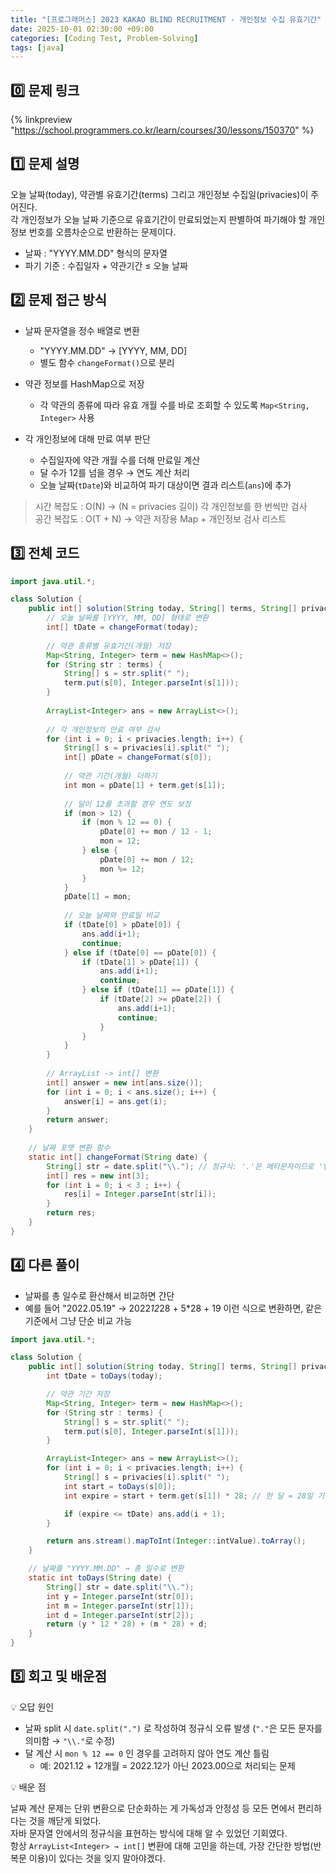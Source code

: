 ```yaml
---
title: "[프로그래머스] 2023 KAKAO BLIND RECRUITMENT - 개인정보 수집 유효기간"
date: 2025-10-01 02:30:00 +09:00
categories: [Coding Test, Problem-Solving]
tags: [java]
---
```


## 0️⃣ **문제 링크**

{% linkpreview "https://school.programmers.co.kr/learn/courses/30/lessons/150370" %}

## 1️⃣ **문제 설명**

오늘 날짜(today), 약관별 유효기간(terms) 그리고 개인정보 수집일(privacies)이 주어진다.
<br />
각 개인정보가 오늘 날짜 기준으로 유효기간이 만료되었는지 판별하여 파기해야 할 개인정보 번호를 오름차순으로 반환하는 문제이다.

- 날짜 : "YYYY.MM.DD" 형식의 문자열
- 파기 기준 : 수집일자 + 약관기간 ≤ 오늘 날짜

## 2️⃣ **문제 접근 방식**
- 날짜 문자열을 정수 배열로 변환
    - "YYYY.MM.DD" → [YYYY, MM, DD]
    - 별도 함수 `changeFormat()`으로 분리

- 약관 정보를 HashMap으로 저장
    - 각 약관의 종류에 따라 유효 개월 수를 바로 조회할 수 있도록 `Map<String, Integer>` 사용

- 각 개인정보에 대해 만료 여부 판단
    - 수집일자에 약관 개월 수를 더해 만료일 계산
    - 달 수가 12를 넘을 경우 → 연도 계산 처리
    - 오늘 날짜(`tDate`)와 비교하여 파기 대상이면 결과 리스트(`ans`)에 추가

> 시간 복잡도 : O(N) → (N = privacies 길이) 각 개인정보를 한 번씩만 검사
> <br />
> 공간 복잡도 : O(T + N) → 약관 저장용 Map + 개인정보 검사 리스트

## 3️⃣ **전체 코드**
```java
import java.util.*;

class Solution {
    public int[] solution(String today, String[] terms, String[] privacies) {
        // 오늘 날짜를 [YYYY, MM, DD] 형태로 변환
        int[] tDate = changeFormat(today);
        
        // 약관 종류별 유효기간(개월) 저장
        Map<String, Integer> term = new HashMap<>();
        for (String str : terms) {
            String[] s = str.split(" ");
            term.put(s[0], Integer.parseInt(s[1]));
        }
        
        ArrayList<Integer> ans = new ArrayList<>();
        
        // 각 개인정보의 만료 여부 검사
        for (int i = 0; i < privacies.length; i++) {
            String[] s = privacies[i].split(" ");
            int[] pDate = changeFormat(s[0]);
            
            // 약관 기간(개월) 더하기
            int mon = pDate[1] + term.get(s[1]);
            
            // 달이 12를 초과할 경우 연도 보정
            if (mon > 12) {
                if (mon % 12 == 0) {
                    pDate[0] += mon / 12 - 1;
                    mon = 12;
                } else {
                    pDate[0] += mon / 12;
                    mon %= 12;
                }
            }
            pDate[1] = mon;
            
            // 오늘 날짜와 만료일 비교
            if (tDate[0] > pDate[0]) {
                ans.add(i+1);
                continue;
            } else if (tDate[0] == pDate[0]) {
                if (tDate[1] > pDate[1]) {
                    ans.add(i+1);
                    continue;
                } else if (tDate[1] == pDate[1]) {
                    if (tDate[2] >= pDate[2]) {
                        ans.add(i+1);
                        continue;
                    }
                }
            }
        }
        
        // ArrayList -> int[] 변환
        int[] answer = new int[ans.size()];
        for (int i = 0; i < ans.size(); i++) {
            answer[i] = ans.get(i);
        }
        return answer;
    }
    
    // 날짜 포맷 변환 함수
    static int[] changeFormat(String date) {
        String[] str = date.split("\\."); // 정규식: '.'은 메타문자이므로 '\\.'로 이스케이프 필요
        int[] res = new int[3];
        for (int i = 0; i < 3 ; i++) {
            res[i] = Integer.parseInt(str[i]);
        }
        return res;
    }
}
```

## 4️⃣ **다른 풀이**
- 날짜를 총 일수로 환산해서 비교하면 간단
- 예를 들어 "2022.05.19" → 2022*12*28 + 5*28 + 19 이런 식으로 변환하면, 같은 기준에서 그냥 단순 비교 가능

```java
import java.util.*;

class Solution {
    public int[] solution(String today, String[] terms, String[] privacies) {
        int tDate = toDays(today);

        // 약관 기간 저장
        Map<String, Integer> term = new HashMap<>();
        for (String str : terms) {
            String[] s = str.split(" ");
            term.put(s[0], Integer.parseInt(s[1]));
        }

        ArrayList<Integer> ans = new ArrayList<>();
        for (int i = 0; i < privacies.length; i++) {
            String[] s = privacies[i].split(" ");
            int start = toDays(s[0]);
            int expire = start + term.get(s[1]) * 28; // 한 달 = 28일 기준

            if (expire <= tDate) ans.add(i + 1);
        }

        return ans.stream().mapToInt(Integer::intValue).toArray();
    }

    // 날짜를 "YYYY.MM.DD" → 총 일수로 변환
    static int toDays(String date) {
        String[] str = date.split("\\.");
        int y = Integer.parseInt(str[0]);
        int m = Integer.parseInt(str[1]);
        int d = Integer.parseInt(str[2]);
        return (y * 12 * 28) + (m * 28) + d;
    }
}
```

## 5️⃣ **회고 및 배운점**
💡 오답 원인
- 날짜 split 시 `date.split(".")` 로 작성하여 정규식 오류 발생 (`"."`은 모든 문자를 의미함 → `"\\."`로 수정)
- 달 계산 시 `mon % 12 == 0` 인 경우를 고려하지 않아 연도 계산 틀림
    - 예: 2021.12 + 12개월 = 2022.12가 아닌 2023.00으로 처리되는 문제

💡 배운 점

날짜 계산 문제는 단위 변환으로 단순화하는 게 가독성과 안정성 등 모든 면에서 편리하다는 것을 깨닫게 되었다.
<br />
자바 문자열 안에서의 정규식을 표현하는 방식에 대해 알 수 있었던 기회였다.
<br />
항상 `ArrayList<Integer> → int[]` 변환에 대해 고민을 하는데, 가장 간단한 방법(반복문 이용)이 있다는 것을 잊지 말아야겠다.
